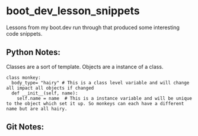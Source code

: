 # boot_dev_lesson_snippets
Lessons from my boot.dev run through that produced some interesting code snippets.

## Python Notes:
Classes are a sort of template. Objects are a instance of a class.


```
class monkey:
  body_type= "hairy" # This is a class level variable and will change all impact all objects if changed
  def __init__(self, name):
    self.name = name  # This is a instance variable and will be unique to the object which set it up. So monkeys can each have a different name but are all hairy.
```
## Git Notes:

```


```

